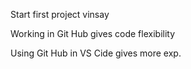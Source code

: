 Start first project
vinsay

Working in Git Hub gives code flexibility

Using Git Hub in VS Cide gives more exp.